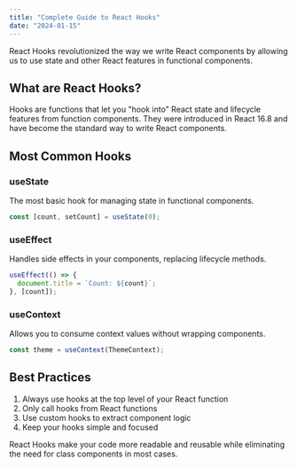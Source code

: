 ```yaml
---
title: "Complete Guide to React Hooks"
date: "2024-01-15"
---
```


React Hooks revolutionized the way we write React components by allowing us to use state and other React features in functional components.

## What are React Hooks?

Hooks are functions that let you "hook into" React state and lifecycle features from function components. They were introduced in React 16.8 and have become the standard way to write React components.

## Most Common Hooks

### useState

The most basic hook for managing state in functional components.

```javascript
const [count, setCount] = useState(0);
```

### useEffect

Handles side effects in your components, replacing lifecycle methods.

```javascript
useEffect(() => {
  document.title = `Count: ${count}`;
}, [count]);
```

### useContext

Allows you to consume context values without wrapping components.

```javascript
const theme = useContext(ThemeContext);
```

## Best Practices

1. Always use hooks at the top level of your React function
2. Only call hooks from React functions
3. Use custom hooks to extract component logic
4. Keep your hooks simple and focused

React Hooks make your code more readable and reusable while eliminating the need for class components in most cases.

